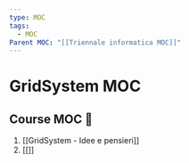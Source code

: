 ```yaml
---
type: MOC
tags:
  - MOC
Parent MOC: "[[Triennale informatica MOC]]"
---
```

# GridSystem MOC

## Course MOC  📒
1. [[GridSystem - Idee e pensieri]]
2. [[]]


